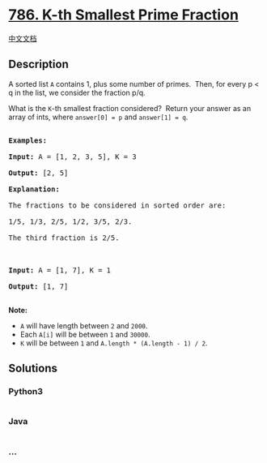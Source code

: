 # [786. K-th Smallest Prime Fraction](https://leetcode.com/problems/k-th-smallest-prime-fraction)

[中文文档](/solution/0700-0799/0786.K-th%20Smallest%20Prime%20Fraction/README.md)

## Description

<p>A sorted list <code>A</code> contains 1, plus some number of primes.&nbsp; Then, for every p &lt; q in the list, we consider the fraction p/q.</p>

<p>What is the <code>K</code>-th smallest fraction considered?&nbsp; Return your answer as an array of ints, where <code>answer[0] = p</code> and <code>answer[1] = q</code>.</p>

<pre>

<strong>Examples:</strong>

<strong>Input:</strong> A = [1, 2, 3, 5], K = 3

<strong>Output:</strong> [2, 5]

<strong>Explanation:</strong>

The fractions to be considered in sorted order are:

1/5, 1/3, 2/5, 1/2, 3/5, 2/3.

The third fraction is 2/5.



<strong>Input:</strong> A = [1, 7], K = 1

<strong>Output:</strong> [1, 7]

</pre>

<p><strong>Note:</strong></p>

<ul>
    <li><code>A</code> will have length between <code>2</code> and <code>2000</code>.</li>
    <li>Each <code>A[i]</code> will be between <code>1</code> and <code>30000</code>.</li>
    <li><code>K</code> will be between <code>1</code> and <code>A.length * (A.length - 1) / 2</code>.</li>
</ul>

## Solutions

<!-- tabs:start -->

### **Python3**

```python

```

### **Java**

```java

```

### **...**

```

```

<!-- tabs:end -->
